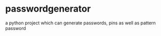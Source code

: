 # passwordgenerator
a python project which can generate passwords, pins as well as pattern password
